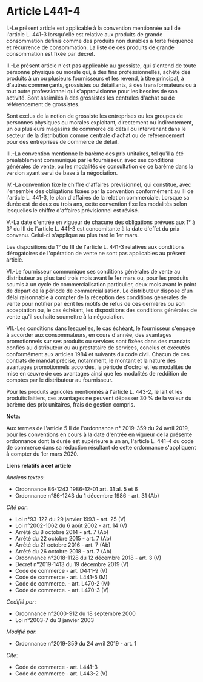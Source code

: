 # Article L441-4

I.-Le présent article est applicable à la convention mentionnée au I de l'article L. 441-3 lorsqu'elle est relative aux
produits de grande consommation définis comme des produits non durables à forte fréquence et récurrence de consommation. La
liste de ces produits de grande consommation est fixée par décret. 

II.-Le présent article n'est pas applicable au grossiste, qui s'entend de toute personne physique ou morale qui, à des fins
professionnelles, achète des produits à un ou plusieurs fournisseurs et les revend, à titre principal, à d'autres
commerçants, grossistes ou détaillants, à des transformateurs ou à tout autre professionnel qui s'approvisionne pour les
besoins de son activité. Sont assimilés à des grossistes les centrales d'achat ou de référencement de grossistes. 

Sont exclus de la notion de grossiste les entreprises ou les groupes de personnes physiques ou morales exploitant,
directement ou indirectement, un ou plusieurs magasins de commerce de détail ou intervenant dans le secteur de la
distribution comme centrale d'achat ou de référencement pour des entreprises de commerce de détail. 

III.-La convention mentionne le barème des prix unitaires, tel qu'il a été préalablement communiqué par le fournisseur, avec
ses conditions générales de vente, ou les modalités de consultation de ce barème dans la version ayant servi de base à la
négociation. 

IV.-La convention fixe le chiffre d'affaires prévisionnel, qui constitue, avec l'ensemble des obligations fixées par la
convention conformément au III de l'article L. 441-3, le plan d'affaires de la relation commerciale. Lorsque sa durée est de
deux ou trois ans, cette convention fixe les modalités selon lesquelles le chiffre d'affaires prévisionnel est révisé. 

V.-La date d'entrée en vigueur de chacune des obligations prévues aux 1° à 3° du III de l'article L. 441-3 est concomitante à
la date d'effet du prix convenu. Celui-ci s'applique au plus tard le 1er mars. 

Les dispositions du 1° du III de l'article L. 441-3 relatives aux conditions dérogatoires de l'opération de vente ne sont pas
applicables au présent article. 

VI.-Le fournisseur communique ses conditions générales de vente au distributeur au plus tard trois mois avant le 1er mars ou,
pour les produits soumis à un cycle de commercialisation particulier, deux mois avant le point de départ de la période de
commercialisation. Le distributeur dispose d'un délai raisonnable à compter de la réception des conditions générales de vente
pour notifier par écrit les motifs de refus de ces dernières ou son acceptation ou, le cas échéant, les dispositions des
conditions générales de vente qu'il souhaite soumettre à la négociation. 

VII.-Les conditions dans lesquelles, le cas échéant, le fournisseur s'engage à accorder aux consommateurs, en cours d'année,
des avantages promotionnels sur ses produits ou services sont fixées dans des mandats confiés au distributeur ou au
prestataire de services, conclus et exécutés conformément aux articles 1984 et suivants du code civil. Chacun de ces contrats
de mandat précise, notamment, le montant et la nature des avantages promotionnels accordés, la période d'octroi et les
modalités de mise en œuvre de ces avantages ainsi que les modalités de reddition de comptes par le distributeur au
fournisseur. 

Pour les produits agricoles mentionnés à l'article L. 443-2, le lait et les produits laitiers, ces avantages ne peuvent
dépasser 30 % de la valeur du barème des prix unitaires, frais de gestion compris.

**Nota:**

Aux termes de l'article 5 II de l'ordonnance n° 2019-359 du 24 avril 2019, pour les conventions en cours à la date d'entrée
en vigueur de la présente ordonnance dont la durée est supérieure à un an, l'article L. 441-4 du code de commerce dans sa
rédaction résultant de cette ordonnance s'appliquent à compter du 1er mars 2020.

**Liens relatifs à cet article**

_Anciens textes_:

  - Ordonnance 86-1243 1986-12-01 art. 31 al. 5 et 6
  - Ordonnance n°86-1243 du 1 décembre 1986 - art. 31 (Ab)

_Cité par_:

  - Loi n°93-122 du 29 janvier 1993 - art. 25 (V)
  - Loi n°2002-1062 du 6 août 2002 - art. 14 (V)
  - Arrêté du 8 octobre 2014 - art. 7 (Ab)
  - Arrêté du 22 octobre 2015 - art. 7 (Ab)
  - Arrêté du 21 octobre 2016 - art. 7 (Ab)
  - Arrêté du 26 octobre 2018 - art. 7 (Ab)
  - Ordonnance n°2018-1128 du 12 décembre 2018 - art. 3 (V)
  - Décret n°2019-1413 du 19 décembre 2019 (V)
  - Code de commerce - art. D441-9 (V)
  - Code de commerce - art. L441-5 (M)
  - Code de commerce. - art. L470-2 (M)
  - Code de commerce. - art. L470-3 (V)

_Codifié par_:

  - Ordonnance n°2000-912 du 18 septembre 2000
  - Loi n°2003-7 du 3 janvier 2003

_Modifié par_:

  - Ordonnance n°2019-359 du 24 avril 2019 - art. 1

_Cite_:

  - Code de commerce - art. L441-3
  - Code de commerce - art. L443-2 (V)
